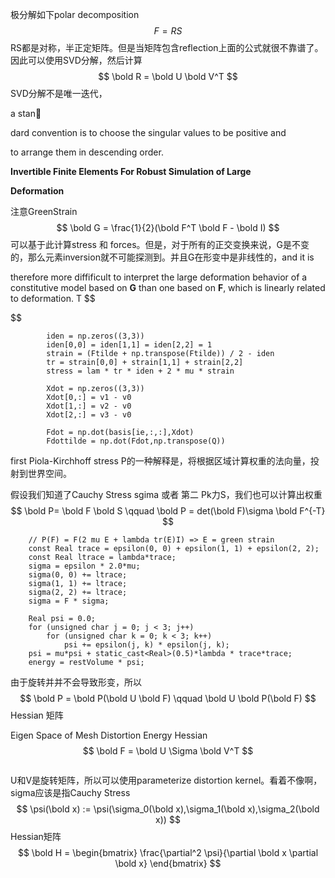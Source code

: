 极分解如下polar decomposition
$$
F = RS
$$
RS都是对称，半正定矩阵。但是当矩阵包含reflection上面的公式就很不靠谱了。因此可以使用SVD分解，然后计算
$$
\bold R = \bold U \bold V^T
$$
SVD分解不是唯一迭代，

 a stan

dard convention is to choose the singular values to be positive and

to arrange them in descending order.

**Invertible Finite Elements For Robust Simulation of Large**

**Deformation**

注意GreenStrain
$$
\bold G = \frac{1}{2}(\bold F^T \bold F - \bold I)
$$
可以基于此计算stress 和 forces。但是，对于所有的正交变换来说，G是不变的，那么元素inversion就不可能探测到。并且G在形变中是非线性的，and it is

therefore more diffificult to interpret the large deformation behavior of a constitutive model based on **G** than one based on **F**, which is linearly related to deformation. T
$$

$$


```
        iden = np.zeros((3,3))
        iden[0,0] = iden[1,1] = iden[2,2] = 1
        strain = (Ftilde + np.transpose(Ftilde)) / 2 - iden
        tr = strain[0,0] + strain[1,1] + strain[2,2]
        stress = lam * tr * iden + 2 * mu * strain
        
        Xdot = np.zeros((3,3))
        Xdot[0,:] = v1 - v0
        Xdot[1,:] = v2 - v0
        Xdot[2,:] = v3 - v0
        
        Fdot = np.dot(basis[ie,:,:],Xdot)
        Fdottilde = np.dot(Fdot,np.transpose(Q))
```

first Piola-Kirchhoff stress P的一种解释是，将根据区域计算权重的法向量，投射到世界空间。

假设我们知道了Cauchy Stress sgima 或者 第二 Pk力S，我们也可以计算出权重
$$
\bold P= \bold F \bold S \qquad \bold P = det(\bold F)\sigma \bold F^{-T}
$$

```
	// P(F) = F(2 mu E + lambda tr(E)I) => E = green strain
	const Real trace = epsilon(0, 0) + epsilon(1, 1) + epsilon(2, 2);
	const Real ltrace = lambda*trace;
	sigma = epsilon * 2.0*mu;
	sigma(0, 0) += ltrace;
	sigma(1, 1) += ltrace;
	sigma(2, 2) += ltrace;
	sigma = F * sigma;

	Real psi = 0.0;
	for (unsigned char j = 0; j < 3; j++)
		for (unsigned char k = 0; k < 3; k++)
			psi += epsilon(j, k) * epsilon(j, k);
	psi = mu*psi + static_cast<Real>(0.5)*lambda * trace*trace;
	energy = restVolume * psi;
```

由于旋转并并不会导致形变，所以
$$
\bold P = \bold P(\bold U \bold F) \qquad \bold U \bold P(\bold F)
$$
Hessian 矩阵

Eigen Space of Mesh Distortion Energy Hessian
$$
\bold F = \bold U \Sigma \bold V^T
$$

```

```



U和V是旋转矩阵，所以可以使用parameterize distortion kernel。看着不像啊，sigma应该是指Cauchy Stress
$$
\psi(\bold x) := \psi(\sigma_0(\bold x),\sigma_1(\bold x),\sigma_2(\bold x))
$$
Hessian矩阵
$$
\bold H = \begin{bmatrix} \frac{\partial^2 \psi}{\partial \bold x \partial  \bold x} \end{bmatrix}
$$
